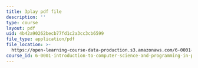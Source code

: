 ```yaml
---
title: 3play pdf file
description: ''
type: course
layout: pdf
uid: 4b42a90262becb77fd1c2a3cc3cb6599
file_type: application/pdf
file_location: >-
  https://open-learning-course-data-production.s3.amazonaws.com/6-0001-introduction-to-computer-science-and-programming-in-python-fall-2016/4b42a90262becb77fd1c2a3cc3cb6599_Y6J8I056Ffw.pdf
course_id: 6-0001-introduction-to-computer-science-and-programming-in-python-fall-2016
---
```

